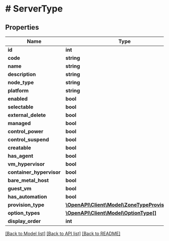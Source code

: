 # # ServerType

## Properties

Name | Type | Description | Notes
------------ | ------------- | ------------- | -------------
**id** | **int** |  | [optional]
**code** | **string** |  | [optional]
**name** | **string** |  | [optional]
**description** | **string** |  | [optional]
**node_type** | **string** |  | [optional]
**platform** | **string** |  | [optional]
**enabled** | **bool** |  | [optional]
**selectable** | **bool** |  | [optional]
**external_delete** | **bool** |  | [optional]
**managed** | **bool** |  | [optional]
**control_power** | **bool** |  | [optional]
**control_suspend** | **bool** |  | [optional]
**creatable** | **bool** |  | [optional]
**has_agent** | **bool** |  | [optional]
**vm_hypervisor** | **bool** |  | [optional]
**container_hypervisor** | **bool** |  | [optional]
**bare_metal_host** | **bool** |  | [optional]
**guest_vm** | **bool** |  | [optional]
**has_automation** | **bool** |  | [optional]
**provision_type** | [**\OpenAPI\Client\Model\ZoneTypeProvisionType**](ZoneTypeProvisionType.md) |  | [optional]
**option_types** | [**\OpenAPI\Client\Model\OptionType[]**](OptionType.md) |  | [optional]
**display_order** | **int** |  | [optional]

[[Back to Model list]](../../README.md#models) [[Back to API list]](../../README.md#endpoints) [[Back to README]](../../README.md)
